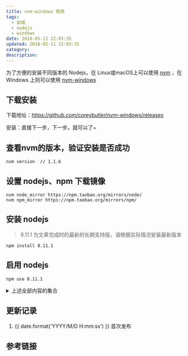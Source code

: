```yaml
---
title: nvm-windows 使用
tags:
  - 前端
  - nodejs
  - windows
date: 2018-05-11 22:03:35
updated: 2018-05-11 22:03:35
category:
description:
---
```


为了方便的安装不同版本的 Nodejs，在 Linux或macOS上可以使用 [nvm](https://github.com/creationix/nvm) ，在 Windows 上则可以使用 [nvm-windows](https://github.com/coreybutler/nvm-windows)

<!-- more -->

## 下载安装

下载地址：https://github.com/coreybutler/nvm-windows/releases

安装：直接下一步，下一步。就可以了~

## 查看nvm的版本，验证安装是否成功

```
nvm version  // 1.1.6
```

## 设置 nodejs、npm 下载镜像

```
nvm node_mirror https://npm.taobao.org/mirrors/node/
nvm npm_mirror https://npm.taobao.org/mirrors/npm/
```

## 安装 nodejs

> 8.11.1 为文章完成时的最新的长期支持版，请根据实际情况安装最新版本

```
npm install 8.11.1
```

## 启用 nodejs

```
npm use 8.11.1
```

<details>
<summary>上述全部内容的集合</summary>

```shell
nvm version
nvm node_mirror https://npm.taobao.org/mirrors/node/
nvm npm_mirror https://npm.taobao.org/mirrors/npm/
npm install 8.11.1
npm use 8.11.1
```
</details>


## 更新记录

1. {{ date.format('YYYY/M/D H:mm:ss') }} 首次发布

## 参考链接

